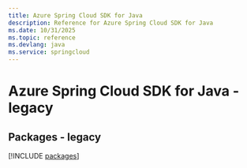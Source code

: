 ```yaml
---
title: Azure Spring Cloud SDK for Java
description: Reference for Azure Spring Cloud SDK for Java
ms.date: 10/31/2025
ms.topic: reference
ms.devlang: java
ms.service: springcloud
---
```

# Azure Spring Cloud SDK for Java - legacy
## Packages - legacy
[!INCLUDE [packages](spring-cloud-index.md)]